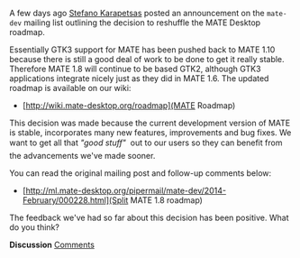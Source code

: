 <!-- 
.. link: http://ml.mate-desktop.org/pipermail/mate-dev/2014-February/000228.html
.. description: 
.. tags: News,draft
.. date: 2014/02/13 06:43:12
.. title: MATE Desktop Roadmap Reshuffle
.. slug: 2014-02-13-mate-desktop-roadmap-reshuffle
.. author: Martin Wimpress
-->

A few days ago [Stefano Karapetsas](https://github.com/stefano-k) posted an 
announcement on the `mate-dev` mailing list outlining the decision to reshuffle
the MATE Desktop roadmap.

Essentially GTK3 support for MATE has been pushed back to MATE 1.10 because 
there is still a good deal of work to be done to get it really stable. Therefore
MATE 1.8 will continue to be based GTK2, although GTK3 applications integrate
nicely just as they did in MATE 1.6. The updated roadmap is available on our
wiki:

  * [http://wiki.mate-desktop.org/roadmap](MATE Roadmap)

This decision was made because the current development version of MATE is stable,
incorporates many new features, improvements and bug fixes. We want to get all
that *"good stuff" &#0153;* out to our users so they can benefit from the
advancements we've made sooner.

You can read the original mailing post and follow-up comments below:

  * [http://ml.mate-desktop.org/pipermail/mate-dev/2014-February/000228.html](Split MATE 1.8 roadmap)

The feedback we've had so far about this decision has been positive. What do you
think?

<div class="alert alert-success">
<strong>Discussion</strong> <a href="http://forums.mate-desktop.org/viewtopic.php?f=20&t=XXXX" class="alert-link">Comments</a>
</div>
